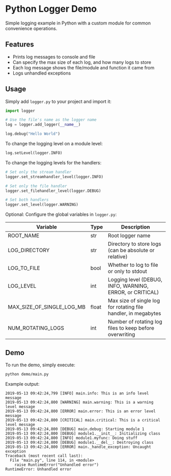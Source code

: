 # Python Logger Demo

Simple logging example in Python with a custom module for common convenience operations.

## Features

+ Prints log messages to console and file
+ Can specify the max size of each log, and how many logs to store
+ Each log message shows the file/module and function it came from
+ Logs unhandled exceptions

## Usage

Simply add `logger.py` to your project and import it:

```python
import logger

# Use the file's name as the logger name
log = logger.add_logger(__name__)

log.debug("Hello World")
```

To change the logging level on a module level:

```python
log.setLevel(logger.INFO)
```

To change the logging levels for the handlers:

```python
# Set only the stream handler
logger.set_streamhandler_level(logger.INFO)

# Set only the file handler
logger.set_filehandler_level(logger.DEBUG)

# Set both handlers
logger.set_level(logger.WARNING)
```

Optional: Configure the global variables in `logger.py`:

| Variable | Type | Description |
|---|---|---|
| ROOT_NAME | str | Root logger name |
| LOG_DIRECTORY |  str | Directory to store logs (can be absolute or relative) |
| LOG_TO_FILE | bool | Whether to log to file or only to stdout |
| LOG_LEVEL | int | Logging level (DEBUG, INFO, WARNING, ERROR, or CRITICAL) |
| MAX_SIZE_OF_SINGLE_LOG_MB | float | Max size of single log for rotating file handler, in megabytes |
| NUM_ROTATING_LOGS | int | Number of rotating log files to keep before overwriting |


## Demo

To run the demo, simply execute:

```bash
python demo/main.py
```

Example output:

```
2019-05-13 09:42:24,799 [INFO] main.info: This is an info level message
2019-05-13 09:42:24,800 [WARNING] main.warning: This is a warning level message
2019-05-13 09:42:24,800 [ERROR] main.error: This is an error level message
2019-05-13 09:42:24,800 [CRITICAL] main.critical: This is a critical level message
2019-05-13 09:42:24,800 [DEBUG] main.debug: Starting module 1
2019-05-13 09:42:24,800 [DEBUG] module1.__init__: Initializing class
2019-05-13 09:42:24,800 [INFO] module1.myfunc: Doing stuff
2019-05-13 09:42:24,800 [DEBUG] module1.__del__: Destroying class
2019-05-13 09:42:24,800 [ERROR] main._handle_exception: Uncaught exception
Traceback (most recent call last):
  File "main.py", line 114, in <module>
    raise RuntimeError("Unhandled error")
RuntimeError: Unhandled error
```
